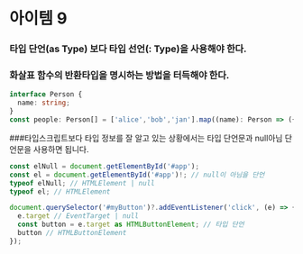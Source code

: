 # 아이템 9

### 타입 단언(as Type) 보다 타입 선언(: Type)을 사용해야 한다.

### 화살표 함수의 반환타입을 명시하는 방법을 터득해야 한다.
```typescript
interface Person {
  name: string;
}
const people: Person[] = ['alice','bob','jan'].map((name): Person => ({name}));
```

###타입스크립트보다 타입 정보를 잘 알고 있는 상황에서는 타입 단언문과 null아님 단언문을 사용하면 됩니다.

```typescript
const elNull = document.getElementById('#app');
const el = document.getElementById('#app')!; // null이 아님을 단언
typeof elNull; // HTMLElement | null
typeof el; // HTMLElement

document.querySelector('#myButton')?.addEventListener('click', (e) => {
  e.target // EventTarget | null
  const button = e.target as HTMLButtonElement; // 타입 단언
  button // HTMLButtonElement
});
```
